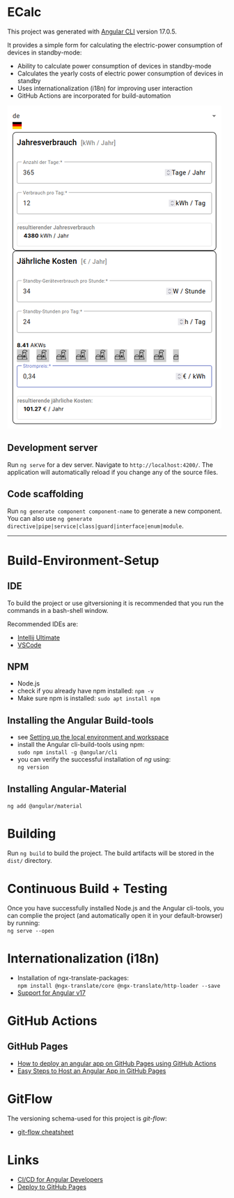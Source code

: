 # ECalc

This project was generated with [Angular CLI](https://github.com/angular/angular-cli) version 17.0.5.

It provides a simple form for calculating the electric-power consumption of devices in standby-mode:
* Ability to calculate power consumption of devices in standby-mode
* Calculates the yearly costs of electric power consumption of devices in standby
* Uses internationalization (i18n) for improving user interaction
* GitHub Actions are incorporated for build-automation

![](./pictures/e-calc.png)

## Development server

Run `ng serve` for a dev server. Navigate to `http://localhost:4200/`. The application will automatically reload if you change any of the source files.

## Code scaffolding

Run `ng generate component component-name` to generate a new component. You can also use `ng generate directive|pipe|service|class|guard|interface|enum|module`.

----

# Build-Environment-Setup

## IDE

To build the project or use gitversioning it is recommended that you run the commands in a bash-shell window.

Recommended IDEs are:

* [Intellij Ultimate](https://www.jetbrains.com/idea/download/?section=linux)
* [VSCode](https://code.visualstudio.com/download)

## NPM

* Node.js
* check if you already have npm installed:
  ```npm -v```
* Make sure npm is installed:
  ```sudo apt install npm```

## Installing the Angular Build-tools

* see [Setting up the local environment and workspace](https://angular.io/guide/setup-local)
* install the Angular cli-build-tools using npm:  
  ```sudo npm install -g @angular/cli```
* you can verify the successful installation of _ng_ using:  
  ```ng version```

## Installing Angular-Material
```ng add @angular/material```


# Building

Run `ng build` to build the project. The build artifacts will be stored in the `dist/` directory.

# Continuous Build + Testing

Once you have successfully installed Node.js and the Angular cli-tools, you can complie the project (and automatically open it in your default-browser) by running:  
```ng serve --open```

# Internationalization (i18n)

* Installation of ngx-translate-packages:  
  ```npm install @ngx-translate/core @ngx-translate/http-loader --save```
* [Support for Angular v17](https://github.com/ngx-translate/core/issues/1460)

# GitHub Actions

## GitHub Pages

* [How to deploy an angular app on GitHub Pages using GitHub Actions](https://frontendroom.com/how-to-deploy-angular-app-on-github-pages-using-github-actions/)
* [Easy Steps to Host an Angular App in GitHub Pages](https://www.syncfusion.com/blogs/post/host-angular-app-in-github-pages.aspx)

# GitFlow

The versioning schema-used for this project is _git-flow_:

* [git-flow cheatsheet](https://danielkummer.github.io/git-flow-cheatsheet/)

# Links
* [CI/CD for Angular Developers](https://betterprogramming.pub/ci-cd-for-angular-developers-be9a1485d22b)
* [Deploy to GitHub Pages](https://angular.io/guide/deployment#deploy-to-github-pages)
